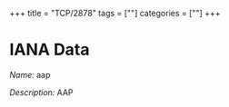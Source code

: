 +++
title = "TCP/2878"
tags = [""]
categories = [""]
+++

# IANA Data

_Name:_ aap

_Description:_ AAP


